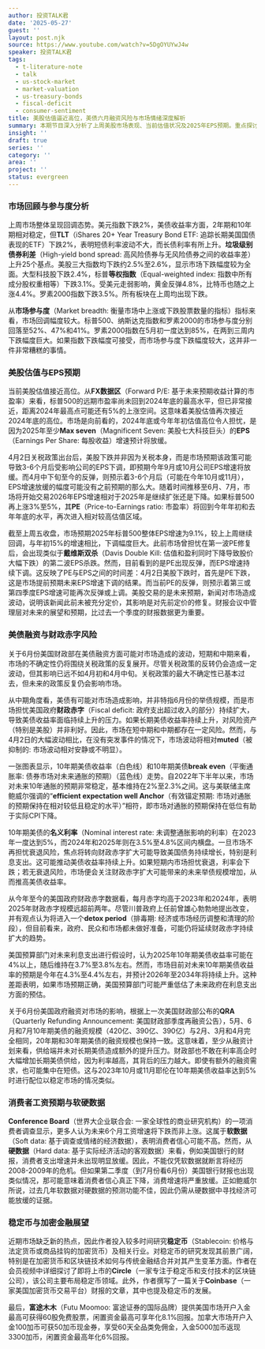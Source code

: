 ```yaml
---
author: 投资TALK君
date: '2025-05-27'
guest: ''
layout: post.njk
source: https://www.youtube.com/watch?v=5DgOYUYwJ4w
speaker: 投资TALK君
tags:
  - t-literature-note
  - talk
  - us-stock-market
  - market-valuation
  - us-treasury-bonds
  - fiscal-deficit
  - consumer-sentiment
title: 美股估值逼近高位，美债六月融资风险与市场情绪深度解析
summary: 本期节目深入分析了上周美股市场表现、当前估值状况及2025年EPS预期。重点探讨了6月美债融资对市场可能造成的影响，财政赤字问题，以及消费者对未来工资增长的悲观情绪，并提及稳定币相关研究。
insight: ''
draft: true
series: ''
category: ''
area: ''
project: ''
status: evergreen
---
```

### 市场回顾与参与度分析

上周市场整体呈现回调态势。美元指数下跌2%，美债收益率方面，2年期和10年期相对稳定，但**TLT**（iShares 20+ Year Treasury Bond ETF: 追踪长期美国国债表现的ETF）下跌2%，表明短债利率波动不大，而长债利率有所上升。**垃圾级别债券利差**（High-yield bond spread: 高风险债券与无风险债券之间的收益率差）上升25个基点。美股三大指数均下跌约2.5%至2.6%，显示市场下跌幅度较为全面。大型科技股下跌2.4%，标普**等权指数**（Equal-weighted index: 指数中所有成分股权重相等）下跌3.1%。受美元走弱影响，黄金反弹4.8%，比特币也随之上涨4.4%。罗素2000指数下跌3.5%。所有板块在上周均出现下跌。

从**市场参与度**（Market breadth: 衡量市场中上涨或下跌股票数量的指标）指标来看，市场回调幅度较大。标普500、纳斯达克指数和罗素2000的市场参与度分别回落至52%、47%和41%。罗素2000指数在5月初一度达到85%，在两到三周内下跌幅度巨大。如果指数下跌幅度可接受，而市场参与度下跌幅度较大，这并非一件非常糟糕的事情。

### 美股估值与EPS预期

当前美股估值接近高位。从**FX数据区**（Forward P/E: 基于未来预期收益计算的市盈率）来看，标普500的远期市盈率尚未回到2024年底的最高水平，但已非常接近，距离2024年最高点可能还有5%的上涨空间。这意味着美股估值再次接近2024年底的高位。市场是向前看的，2024年底或今年年初估值高位令人担忧，是因为2025年至少**Max seven**（Magnificent Seven: 美股七大科技巨头）的**EPS**（Earnings Per Share: 每股收益）增速预计将放缓。

4月2日关税政策出台后，美股下跌并非因为关税本身，而是市场预期该政策可能导致3-6个月后受影响公司的EPS下调，即预期今年9月或10月公司EPS增速将放缓。而4月中下旬至今的反弹，则预示着3-6个月后（可能在今年10月或11月），EPS增速放缓的幅度可能没有之前预期的那么大。随着时间推移至6月、7月，市场将开始交易2026年EPS增速相对于2025年是继续扩张还是下降。如果标普500再上涨3%至5%，其**PE**（Price-to-Earnings ratio: 市盈率）将回到今年年初和去年年底的水平，再次进入相对较高估值区域。

截至上周五收盘，市场预期2025年标普500整体EPS增速为9.1%，较上上周继续回调，与年初15%的增速相比，下调幅度巨大。此前市场曾担忧在第一波PE修复后，会出现类似于**戴维斯双杀**（Davis Double Kill: 估值和盈利同时下降导致股价大幅下跌）的第二波EPS杀跌。然而，目前看到的是PE出现反弹，而EPS增速持续下调。这反映了PE与EPS之间的时间差：4月2日美股下跌时，首先是PE下跌，这是市场提前预期未来EPS增速下调的结果。而当前PE的反弹，则预示着第三或第四季度EPS增速可能再次反弹或上调。美股交易的是未来预期，新闻对市场造成波动，说明该新闻此前未被充分定价，其影响是对先前定价的修复。财报会议中管理层对未来的展望和预期，比过去一个季度的财报数据更为重要。

### 美债融资与财政赤字风险

关于6月份美国财政部在美债融资方面可能对市场造成的波动，短期和中期来看，市场的不确定性仍将围绕关税政策的反复展开。尽管关税政策的反转仍会造成一定波动，但其影响已远不如4月初和4月中旬。关税政策的最大不确定性已基本过去，但未来的政策反复仍会影响市场。

从中期角度看，美债有可能对市场造成影响，并非特指6月份的举债规模，而是市场担忧美国政府**财政赤字**（Fiscal deficit: 政府支出超过收入的部分）持续扩大，导致美债收益率面临持续上升的压力。如果长期美债收益率持续上升，对风险资产（特别是美股）并非利好。因此，市场在短中期和中期都存在一定风险。然而，与4月2日的大幅波动相比，在没有突发事件的情况下，市场波动将相对**muted**（被抑制的: 市场波动相对安静或不明显）。

一张图表显示，10年期美债收益率（白色线）和10年期美债**break even**（平衡通胀率: 债券市场对未来通胀的预期）（蓝色线）走势。自2022年下半年以来，市场对未来10年通胀的预期非常稳定，基本维持在2%至2.3%之间。这与美联储主席鲍威尔强调的“**efficient expectation well Anchor**（有效锚定预期: 市场对通胀的预期保持在相对较低且稳定的水平）”相符，即市场对通胀的预期保持在低位有助于实际CPI下降。

10年期美债的**名义利率**（Nominal interest rate: 未调整通胀影响的利率）在2023年一度达到5%，而2024年和2025年则在3.5%至4.8%区间内横盘。一旦市场不再担忧衰退风险，焦点将转向财政赤字扩大可能导致美国债务持续增长，特别是利息支出。这可能推动美债收益率持续上升。如果短期内市场担忧衰退，利率会下跌；若无衰退风险，市场便会关注财政赤字扩大可能带来的未来举债规模增加，从而推高美债收益率。

从今年至今的美国政府财政赤字数据看，每月赤字均高于2023年和2024年，表明2025年财政赤字规模远超前两年。尽管川普政府上任前曾雄心勃勃地提出改变，并有观点认为将进入一个**detox period**（排毒期: 经济或市场经历调整和清理的阶段），但目前看来，政府、民众和市场都未做好准备，可能仍将延续财政赤字持续扩大的趋势。

美国预算部门对未来利息支出进行假设时，认为2025年10年期美债收益率可能在4%以上，随后维持在3.7%至3.8%左右。然而，市场目前对未来10年期美债收益率的预期是今年在4.3%至4.4%左右，并预计2026年至2034年将持续上升。这种差距表明，如果市场预期正确，美国预算部门可能严重低估了未来政府在利息支出方面的预估。

关于6月份美国政府融资对市场的影响，根据上一次美国财政部公布的**QRA**（Quarterly Refunding Announcement: 美国财政部季度再融资公告），5月、6月和7月10年期美债的融资规模（420亿、390亿、390亿）与2月、3月和4月完全相同，20年期和30年期美债的融资规模也保持一致。这意味着，至少从融资计划来看，供给端并未对长期美债造成额外的提升压力。财政部也不敢在利率高企时大幅增加长期美债供给，因为利率越高，其背后的压力越大。即使有额外的融资需求，也可能集中在短债。这与2023年10月或11月耶伦在10年期美债收益率达到5%时进行配位以稳定市场的情况类似。

### 消费者工资预期与软硬数据

**Conference Board**（世界大企业联合会: 一家全球性的商业研究机构）的一项消费者调查显示，更多人认为未来6个月工资增速将下跌而非上涨。这属于**软数据**（Soft data: 基于调查或情绪的经济数据），表明消费者信心可能不高。然而，从**硬数据**（Hard data: 基于实际经济活动的客观数据）来看，例如美国银行的财报，消费者支出增速并未出现明显放缓。因此，不能仅凭软数据就断言将经历2008-2009年的危机。但如果第二季度（到7月份看6月份）美国银行财报也出现类似情况，那可能意味着消费者信心真正下降，消费增速将严重放缓。正如鲍威尔所说，过去几年软数据对硬数据的预测功能不佳，因此仍需从硬数据中寻找经济可能放缓的证据。

### 稳定币与加密金融展望

近期市场缺乏新的热点，因此作者投入较多时间研究**稳定币**（Stablecoin: 价格与法定货币或商品挂钩的加密货币）及相关行业。对稳定币的研究发现其前景广阔，特别是在加密货币和区块链技术如何与传统金融结合并对其产生变革方面。作者在会员视频中详细探讨了即将上市的**Circle**（一家专注于稳定币和支付技术的区块链公司），该公司主要布局稳定币领域。此外，作者撰写了一篇关于**Coinbase**（一家美国加密货币交易平台）财报的文章，其中也提及稳定币的发展。

最后，**富途木木**（Futu Moomoo: 富途证券的国际品牌）提供美国市场开户入金最高可获得60股免费股票，闲置资金最高可享年化8.1%回报。加拿大市场开户入金100加币可获50加币现金券，享受60天全品类免佣金，入金5000加币返现3300加币，闲置资金最高年化6%回报。